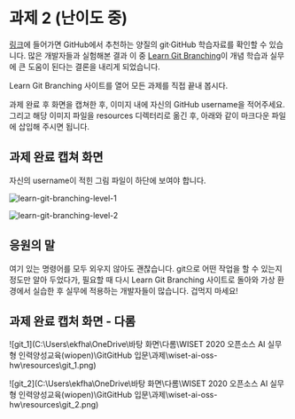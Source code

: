 # 과제 2 (난이도 중)

[링크](http://try.github.io/)에 들어가면 GitHub에서 추천하는 양질의 git·GitHub 학습자료를  확인할 수 있습니다. 많은 개발자들과 실험해본 결과 이 중 [Learn Git Branching](https://learngitbranching.js.org/)이 개념 학습과 실무에 큰 도움이 된다는 결론을 내리게 되었습니다.

Learn Git Branching 사이트를 열어 모든 과제를 직접 끝내 봅시다.

과제 완료 후 화면을 캡쳐한 후, 이미지 내에 자신의 GitHub username을 적어주세요. 그리고 해당 이미지 파일을 resources 디렉터리로 옮긴 후, 아래와 같이 마크다운 파일에 삽입해 주시면 됩니다.


## 과제 완료 캡쳐 화면

자신의 username이 적힌 그림 파일이 하단에 보여야 합니다.

![learn-git-branching-level-1](../resources/learn-git-branching-level1.png)

![learn-git-branching-level-2](../resources/learn-git-branching-level2.png)

## 응원의 말

여기 있는 명령어를 모두 외우지 않아도 괜찮습니다. git으로 어떤 작업을 할 수 있는지 정도만 알아 두었다가, 필요할 때 다시 Learn Git Branching 사이트로 돌아와 가상 환경에서 실습한 후 실무에 적용하는 개발자들이 많습니다. 겁먹지 마세요!





## 과제 완료 캡처 화면 - 다롬

![git_1](C:\Users\ekfha\OneDrive\바탕 화면\다롬\WISET 2020 오픈소스 AI 실무형 인력양성교육(wiopen)\GitGitHub 입문\과제\wiset-ai-oss-hw\resources\git_1.png)

![git_2](C:\Users\ekfha\OneDrive\바탕 화면\다롬\WISET 2020 오픈소스 AI 실무형 인력양성교육(wiopen)\GitGitHub 입문\과제\wiset-ai-oss-hw\resources\git_2.png)

